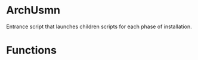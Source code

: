 # ArchUsmn

Entrance script that launches children scripts for each phase of installation.

# Functions



